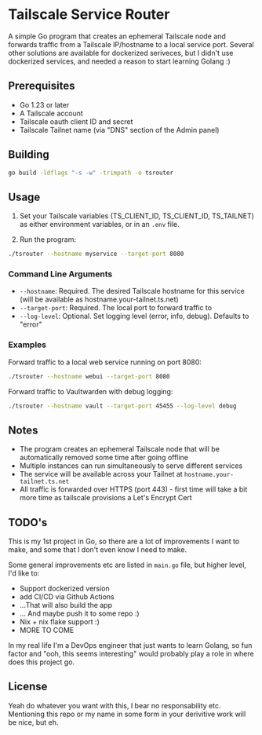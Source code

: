 # Tailscale Service Router

A simple Go program that creates an ephemeral Tailscale node and forwards traffic from a Tailscale IP/hostname to a local service port.
Several other solutions are available for dockerized seriveces, but I didn't use dockerized
services, and needed a reason to start learning Golang :)

## Prerequisites

- Go 1.23 or later
- A Tailscale account
- Tailscale oauth client ID and secret
- Tailscale Tailnet name (via "DNS" section of the Admin panel)

## Building

```bash
go build -ldflags "-s -w" -trimpath -o tsrouter
```

## Usage

1. Set your Tailscale variables (TS_CLIENT_ID, TS_CLIENT_ID, TS_TAILNET) as either environment variables, or in an `.env` file.

2. Run the program:

```bash
./tsrouter --hostname myservice --target-port 8080
```

### Command Line Arguments

- `--hostname`: Required. The desired Tailscale hostname for this service (will be available as hostname.your-tailnet.ts.net)
- `--target-port`: Required. The local port to forward traffic to
- `--log-level`: Optional. Set logging level (error, info, debug). Defaults to "error"

### Examples

Forward traffic to a local web service running on port 8080:

```bash
./tsrouter --hostname webui --target-port 8080
```

Forward traffic to Vaultwarden with debug logging:

```bash
./tsrouter --hostname vault --target-port 45455 --log-level debug
```

## Notes

- The program creates an ephemeral Tailscale node that will be automatically removed some time after going offline
- Multiple instances can run simultaneously to serve different services
- The service will be available across your Tailnet at `hostname.your-tailnet.ts.net`
- All traffic is forwarded over HTTPS (port 443) - first time will take a bit more time as tailscale provisions a Let's Encrypt Cert

## TODO's

This is my 1st project in Go, so there are a lot of improvements I want to make,
and some that I don't even know I need to make.

Some general improvements etc are listed in `main.go` file,
but higher level, I'd like to:

- Support dockerized version
- add CI/CD via Github Actions
- ...That will also build the app
- ... And maybe push it to some repo :)
- Nix + nix flake support :)
- MORE TO COME

In my real life I'm a DevOps engineer that just wants to learn Golang,
so fun factor and "ooh, this seems interesting" would probably play a role
in where does this project go.

## License

Yeah do whatever you want with this, I bear no responsability etc.
Mentioning this repo or my name in some form in your derivitive work
will be nice, but eh.
